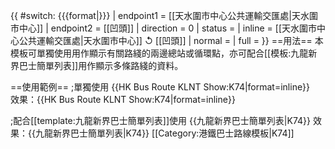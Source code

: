 {{ #switch: {{{format|}}}
  | endpoint1 = [[天水圍市中心公共運輸交匯處|天水圍市中心]]
  | endpoint2 = [[凹頭]]
  | direction = 0
  | status = 
  | inline = [[天水圍市中心公共運輸交匯處|天水圍市中心]] ↺ [[凹頭]]
  | normal =
  | full =
}}<noinclude>
==用法==
本模板可單獨使用用作顯示有關路綫的兩邊總站或循環點，亦可配合[[模板:九龍新界巴士簡單列表]]用作顯示多條路綫的資料。

==使用範例==
;單獨使用
<nowiki>{{HK Bus Route KLNT Show:K74|format=inline}}</nowiki><br>
效果：{{HK Bus Route KLNT Show:K74|format=inline}}

;配合[[template:九龍新界巴士簡單列表]]使用
<nowiki>{{九龍新界巴士簡單列表|K74}}</nowiki>
效果：{{九龍新界巴士簡單列表|K74}}
[[Category:港鐵巴士路線模板|K74]]</noinclude>